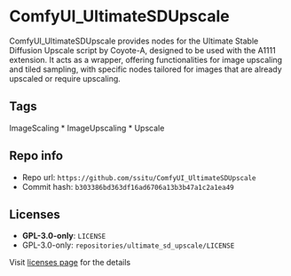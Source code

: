 # ComfyUI_UltimateSDUpscale
ComfyUI_UltimateSDUpscale provides nodes for the Ultimate Stable Diffusion Upscale script by Coyote-A, designed to be used with the A1111 extension. It acts as a wrapper, offering functionalities for image upscaling and tiled sampling, with specific nodes tailored for images that are already upscaled or require upscaling.

## Tags
ImageScaling * ImageUpscaling * Upscale

## Repo info
- Repo url: `https://github.com/ssitu/ComfyUI_UltimateSDUpscale`
- Commit hash: `b303386bd363df16ad6706a13b3b47a1c2a1ea49`

## Licenses
- **GPL-3.0-only**: `LICENSE`
- GPL-3.0-only: `repositories/ultimate_sd_upscale/LICENSE`

Visit [licenses page](licenses.md) for the details
